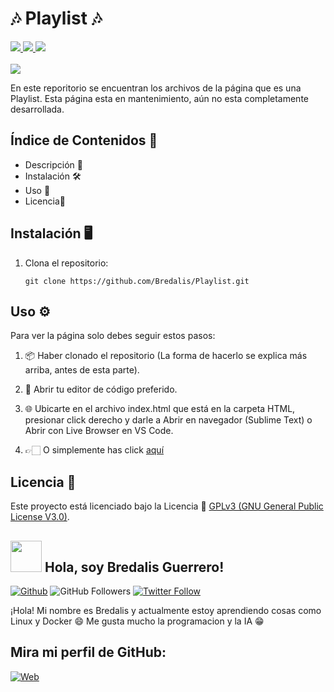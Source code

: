<h1><b>🎶 Playlist 🎶</b></h1>
<a href="https://lenguajehtml.com/" target="_blank"> 
  <img src="https://img.shields.io/badge/HTML-E74C3C">
</a>
<a href="https://lenguajecss.com/" target="_blank">
  <img src="https://img.shields.io/badge/CSS-3498DB">  
</a>
<a href="https://lenguajejs.com/" target="_blank">
  <img src="https://img.shields.io/badge/JavaScript-F7DC6F">
</a>
<br><br>

<img src="https://i.pinimg.com/236x/fe/16/8c/fe168ce1c5f7f58226c10ef76eec626a.jpg">

<p>
  En este reporitorio se encuentran los archivos de la página que es una Playlist. 
  Esta página esta en mantenimiento, aún no esta completamente desarrollada.
</p>

## Índice de Contenidos 🧾

- Descripción 📝
- Instalación 🛠️
- Uso 📘
- Licencia📜

## Instalación 🖥️

1. Clona el repositorio:

    ```
    git clone https://github.com/Bredalis/Playlist.git
    ```
    
## Uso ⚙️

Para ver la página solo debes seguir estos pasos:

1. 📦 Haber clonado el repositorio (La forma de hacerlo se explica más arriba, antes de esta parte).

2. 📝 Abrir tu editor de código preferido.

3. 🌐 Ubicarte en el archivo index.html que está en la carpeta HTML, presionar click derecho y darle
   a Abrir en navegador (Sublime Text) o Abrir con Live Browser en VS Code.

4. 👉🏻 O simplemente has click <a href="https://bredalis.github.io/Playlist/HTML/index.html" target="_blank">aquí</a>

## Licencia 📜

Este proyecto está licenciado bajo la Licencia 📜 <a href="https://www.gnu.org/licenses/gpl-3.0.en.html" target="_blank">GPLv3 (GNU General Public License V3.0)</a>.

## <img src="https://avatars.githubusercontent.com/u/111624948?s=400&u=cd081f79392220d8cd2a22f2a8d5d3b18814350a&v=4" width="50" height="50"> Hola, soy Bredalis Guerrero!
[![Github](https://img.shields.io/github/followers/Bredalis?label=Follow&style=social)](https://github.com/Bredalis)
![GitHub Followers](https://img.shields.io/github/stars/bredalis?style=social)
[![Twitter Follow](https://img.shields.io/twitter/follow/bredalis_P?style=social)](https://twitter.com/bredalis_P)

¡Hola! Mi nombre es Bredalis y actualmente estoy aprendiendo cosas como Linux y Docker 😄
Me gusta mucho la programacion y la IA 😁

## Mira mi perfil de GitHub:
[![Web](https://img.shields.io/badge/GitHub-Bredalis-14a1f0?style=for-the-badge&logo=github&logoColor=white&labelColor=101010)](https://github.com/bredalis)
